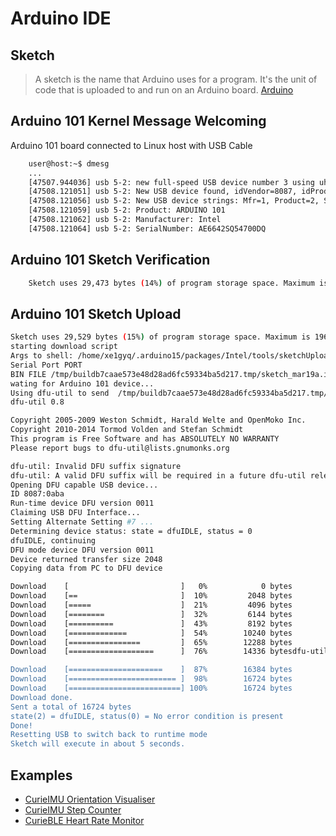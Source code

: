 Arduino IDE
==

## Sketch

> A sketch is the name that Arduino uses for a program. It's the unit of code that is uploaded to and run on an Arduino board. [Arduino](https://www.arduino.cc/en/Tutorial/Sketch)

## Arduino 101 Kernel Message Welcoming

Arduino 101 board connected to Linux host with USB Cable

```sh
    user@host:~$ dmesg
    ...
    [47507.944036] usb 5-2: new full-speed USB device number 3 using uhci_hcd
    [47508.121051] usb 5-2: New USB device found, idVendor=8087, idProduct=0aba
    [47508.121056] usb 5-2: New USB device strings: Mfr=1, Product=2, SerialNumber=3
    [47508.121059] usb 5-2: Product: ARDUINO 101
    [47508.121062] usb 5-2: Manufacturer: Intel
    [47508.121064] usb 5-2: SerialNumber: AE6642SQ54700DQ
```

## Arduino 101 Sketch Verification

```sh
    Sketch uses 29,473 bytes (14%) of program storage space. Maximum is 196,608 bytes.
```

## Arduino 101 Sketch Upload

```sh
Sketch uses 29,529 bytes (15%) of program storage space. Maximum is 196,608 bytes.
starting download script
Args to shell: /home/xe1gyq/.arduino15/packages/Intel/tools/sketchUploader/1.6.4+1.14/x86/bin /tmp/buildb7caae573e48d28ad6fc59334ba5d217.tmp/sketch_mar19a.ino.elf /dev/ttyACM1 quiet
Serial Port PORT
BIN FILE /tmp/buildb7caae573e48d28ad6fc59334ba5d217.tmp/sketch_mar19a.ino.bin
wating for Arduino 101 device... 
Using dfu-util to send  /tmp/buildb7caae573e48d28ad6fc59334ba5d217.tmp/sketch_mar19a.ino.bin
dfu-util 0.8

Copyright 2005-2009 Weston Schmidt, Harald Welte and OpenMoko Inc.
Copyright 2010-2014 Tormod Volden and Stefan Schmidt
This program is Free Software and has ABSOLUTELY NO WARRANTY
Please report bugs to dfu-util@lists.gnumonks.org

dfu-util: Invalid DFU suffix signature
dfu-util: A valid DFU suffix will be required in a future dfu-util release!!!
Opening DFU capable USB device...
ID 8087:0aba
Run-time device DFU version 0011
Claiming USB DFU Interface...
Setting Alternate Setting #7 ...
Determining device status: state = dfuIDLE, status = 0
dfuIDLE, continuing
DFU mode device DFU version 0011
Device returned transfer size 2048
Copying data from PC to DFU device

Download	[                         ]   0%            0 bytes
Download	[==                       ]  10%         2048 bytes
Download	[=====                    ]  21%         4096 bytes
Download	[========                 ]  32%         6144 bytes
Download	[==========               ]  43%         8192 bytes
Download	[=============            ]  54%        10240 bytes
Download	[================         ]  65%        12288 bytes
Download	[===================      ]  76%        14336 bytesdfu-util: can't detach

Download	[=====================    ]  87%        16384 bytes
Download	[======================== ]  98%        16724 bytes
Download	[=========================] 100%        16724 bytes
Download done.
Sent a total of 16724 bytes
state(2) = dfuIDLE, status(0) = No error condition is present
Done!
Resetting USB to switch back to runtime mode
Sketch will execute in about 5 seconds.
```

## Examples

- [CurieIMU Orientation Visualiser](https://www.arduino.cc/en/Tutorial/Genuino101CurieIMUOrientationVisualiser)
- [CurieIMU Step Counter](https://www.arduino.cc/en/Tutorial/Genuino101CurieIMUStepCounter)
- [CurieBLE Heart Rate Monitor](https://www.arduino.cc/en/Tutorial/Genuino101CurieBLEHeartRateMonitor)
